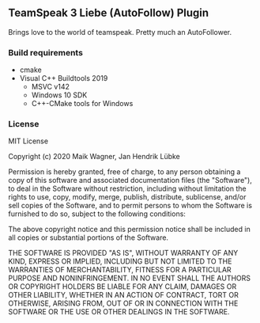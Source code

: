 ## TeamSpeak 3 Liebe (AutoFollow) Plugin
Brings love to the world of teamspeak. Pretty much an AutoFollower.

### Build requirements
* cmake
* Visual C++ Buildtools 2019
  * MSVC v142
  * Windows 10 SDK
  * C++-CMake tools for Windows

### License
MIT License

Copyright (c) 2020 Maik Wagner, Jan Hendrik Lübke

Permission is hereby granted, free of charge, to any person obtaining a copy
of this software and associated documentation files (the "Software"), to deal
in the Software without restriction, including without limitation the rights
to use, copy, modify, merge, publish, distribute, sublicense, and/or sell
copies of the Software, and to permit persons to whom the Software is
furnished to do so, subject to the following conditions:

The above copyright notice and this permission notice shall be included in all
copies or substantial portions of the Software.

THE SOFTWARE IS PROVIDED "AS IS", WITHOUT WARRANTY OF ANY KIND, EXPRESS OR
IMPLIED, INCLUDING BUT NOT LIMITED TO THE WARRANTIES OF MERCHANTABILITY,
FITNESS FOR A PARTICULAR PURPOSE AND NONINFRINGEMENT. IN NO EVENT SHALL THE
AUTHORS OR COPYRIGHT HOLDERS BE LIABLE FOR ANY CLAIM, DAMAGES OR OTHER
LIABILITY, WHETHER IN AN ACTION OF CONTRACT, TORT OR OTHERWISE, ARISING FROM,
OUT OF OR IN CONNECTION WITH THE SOFTWARE OR THE USE OR OTHER DEALINGS IN THE
SOFTWARE.